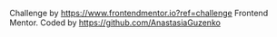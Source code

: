 Challenge by https://www.frontendmentor.io?ref=challenge Frontend Mentor. 
Coded by https://github.com/AnastasiaGuzenko
